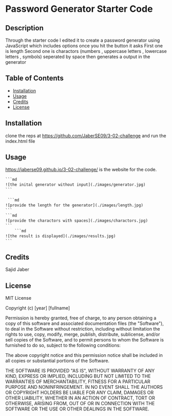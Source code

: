 # Password Generator Starter Code

## Description

Through the starter code I edited it to create a password generator using JavaScript which includes options
once you hit the button it asks 
First one is length
Second one is charactors (numbers , uppercase letters , lowercase letters , symbols) seperated by space
then generates a output in the generator 

## Table of Contents

- [Installation](#installation)
- [Usage](#usage)
- [Credits](#credits)
- [License](#license)

## Installation

clone the reps at https://github.com/JaberSE09/3-02-challenge and run the index.html file

## Usage

https://jaberse09.github.io/3-02-challenge/ is the website for the code. 

    ```md
    ![the inital generator without input](./images/generator.jpg)
    ```

     ```md
    ![provide the length for the generator](./images/length.jpg)
    ```
    ```md
    ![provide the charactors with spaces](./images/charactors.jpg)
    ```
        ```md
    ![the result is displayed](./images/results.jpg)
    ```
    



## Credits

Sajid Jaber

## License

MIT License

Copyright (c) [year] [fullname]

Permission is hereby granted, free of charge, to any person obtaining a copy
of this software and associated documentation files (the "Software"), to deal
in the Software without restriction, including without limitation the rights
to use, copy, modify, merge, publish, distribute, sublicense, and/or sell
copies of the Software, and to permit persons to whom the Software is
furnished to do so, subject to the following conditions:

The above copyright notice and this permission notice shall be included in all
copies or substantial portions of the Software.

THE SOFTWARE IS PROVIDED "AS IS", WITHOUT WARRANTY OF ANY KIND, EXPRESS OR
IMPLIED, INCLUDING BUT NOT LIMITED TO THE WARRANTIES OF MERCHANTABILITY,
FITNESS FOR A PARTICULAR PURPOSE AND NONINFRINGEMENT. IN NO EVENT SHALL THE
AUTHORS OR COPYRIGHT HOLDERS BE LIABLE FOR ANY CLAIM, DAMAGES OR OTHER
LIABILITY, WHETHER IN AN ACTION OF CONTRACT, TORT OR OTHERWISE, ARISING FROM,
OUT OF OR IN CONNECTION WITH THE SOFTWARE OR THE USE OR OTHER DEALINGS IN THE
SOFTWARE.